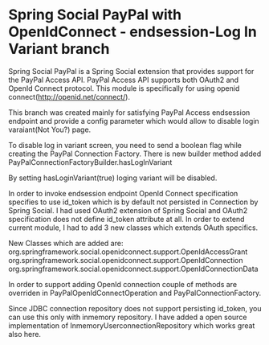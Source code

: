 Spring Social PayPal with OpenIdConnect - endsession-Log In Variant branch
==============================================

Spring Social PayPal is a Spring Social extension that provides support for the PayPal Access API. PayPal Access API supports both OAuth2 and OpenId Connect protocol.  This module is specifically for using openid connect(http://openid.net/connect/).

This branch was created mainly for satisfying PayPal Access endsession endpoint and provide a config parameter which would allow to disable login varaiant(Not You?) page.

To disable log in variant screen, you need to send a boolean flag while creating the PayPal Connection Factory.  There is new builder method added 
    PayPalConnectionFactoryBuilder.hasLogInVariant

By setting hasLoginVariant(true) loging variant will be disabled.

In order to invoke endsession endpoint OpenId Connect specification specifies to use id_token which is by default not persisted in Connection by Spring Social.  I had used OAuth2 extension of Spring Social and OAuth2 specification does not define id_token attribute at all.  In order to extend current module, I had to add 3 new classes which extends OAuth specifics.

New Classes which are added are:
	org.springframework.social.openidconnect.support.OpenIdAccessGrant
	org.springframework.social.openidconnect.support.OpenIdConnection
	org.springframework.social.openidconnect.support.OpenIdConnectionData
	
In order to support adding OpenId connection couple of methods are overriden in PayPalOpenIdConnectOperation and PayPalConnectionFactory.

Since JDBC connection repository does not support persisting id_token, you can use this only with inmemory repository.  I have added a open source implementation of InmemoryUserconnectionRepository which works great also here.



